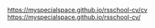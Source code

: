 https://myspecialspace.github.io/rsschool-cv/cv <br />
https://myspecialspace.github.io/rsschool-cv/